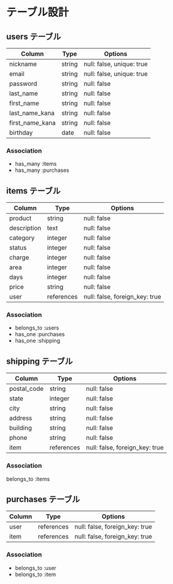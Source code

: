 # テーブル設計

## users テーブル

| Column          | Type   | Options                   |
| --------------- | ------ | ------------------------- |
| nickname        | string | null: false, unique: true |
| email           | string | null: false, unique: true |
| password        | string | null: false               |
| last_name       | string | null: false               |
| first_name      | string | null: false               |
| last_name_kana  | string | null: false               |
| first_name_kana | string | null: false               |
| birthday        | date   | null: false               |


### Association
- has_many :items
- has_many :purchases

## items テーブル

| Column      | Type       | Options           |
| ----------- | ---------- | ----------------- |
| product     | string     | null: false       |
| description | text       | null: false       |
| category    | integer    | null: false       |
| status      | integer    | null: false       |
| charge      | integer    | null: false       |
| area        | integer    | null: false       |
| days        | integer    | null: false       |
| price       | string     | null: false       |
| user        | references | null: false, foreign_key: true |


### Association
- belongs_to :users
- has_one :purchases
- has_one :shipping


## shipping テーブル

| Column      | Type       | Options                        |
| ----------- | ---------- | ------------------------------ |
| postal_code | string     | null: false                    |
| state       | integer    | null: false                    |
| city        | string     | null: false                    |
| address     | string     | null: false                    |
| building    | string     | null: false                    |
| phone       | string     | null: false                    |
| item        | references | null: false, foreign_key: true |

### Association
belongs_to :items


## purchases テーブル
| Column      | Type       | Options                        |
| ----------- | ---------- | ------------------------------ |
| user        | references | null: false, foreign_key: true |
| item        | references | null: false, foreign_key: true |

### Association
- belongs_to :user
- belongs_to :item


